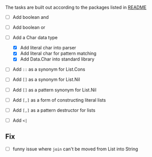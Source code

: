The tasks are built out according to the packages listed in [README](README.md)

- [ ] Add boolean and
- [ ] Add boolean or
- [ ] Add a Char data type
  - [x] Add literal char into parser
  - [x] Add literal char for pattern matching
  - [x] Add Data.Char into standard library
- [ ] Add `::` as a synonym for List.Cons
- [ ] Add `[]` as a synonym for List.Nil
- [ ] Add `[]` as a pattern synonym for List.Nil
- [ ] Add `[,]` as a form of constructing literal lists
- [ ] Add `[,]` as a pattern destructor for lists
- [ ] Add `<|`


## Fix

- [ ] funny issue where `join` can't be moved from List into String
